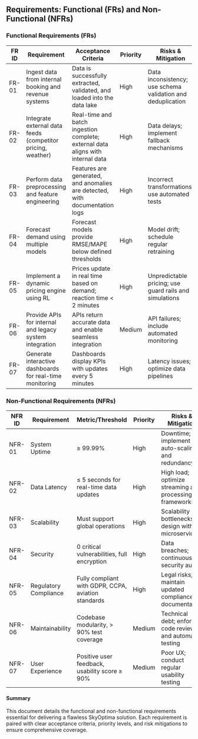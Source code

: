 ## Requirements: Functional (FRs) and Non-Functional (NFRs)

### Functional Requirements (FRs)
| FR ID | Requirement                                               | Acceptance Criteria                                                           | Priority | Risks & Mitigation                                        |
|-------|-----------------------------------------------------------|-------------------------------------------------------------------------------|----------|-----------------------------------------------------------|
| FR-01 | Ingest data from internal booking and revenue systems     | Data is successfully extracted, validated, and loaded into the data lake      | High     | Data inconsistency; use schema validation and deduplication |
| FR-02 | Integrate external data feeds (competitor pricing, weather) | Real-time and batch ingestion complete; external data aligns with internal data | High     | Data delays; implement fallback mechanisms                |
| FR-03 | Perform data preprocessing and feature engineering        | Features are generated, and anomalies are detected, with documentation logs   | High     | Incorrect transformations; use automated tests             |
| FR-04 | Forecast demand using multiple models                     | Forecast models provide RMSE/MAPE below defined thresholds                    | High     | Model drift; schedule regular retraining                   |
| FR-05 | Implement a dynamic pricing engine using RL               | Prices update in real time based on demand; reaction time < 2 minutes          | High     | Unpredictable pricing; use guard rails and simulations       |
| FR-06 | Provide APIs for internal and legacy system integration     | APIs return accurate data and enable seamless integration                     | Medium   | API failures; include automated monitoring                 |
| FR-07 | Generate interactive dashboards for real-time monitoring    | Dashboards display KPIs with updates every 5 minutes                          | High     | Latency issues; optimize data pipelines                    |

### Non-Functional Requirements (NFRs)
| NFR ID | Requirement                                               | Metric/Threshold                         | Priority | Risks & Mitigation                                      |
|--------|-----------------------------------------------------------|------------------------------------------|----------|---------------------------------------------------------|
| NFR-01 | System Uptime                                             | ≥ 99.99%                                 | High     | Downtime; implement auto-scaling and redundancy          |
| NFR-02 | Data Latency                                              | ≤ 5 seconds for real-time data updates   | High     | High load; optimize streaming and processing frameworks  |
| NFR-03 | Scalability                                               | Must support global operations           | High     | Scalability bottlenecks; design with microservices       |
| NFR-04 | Security                                                  | 0 critical vulnerabilities, full encryption | High  | Data breaches; continuous security audits              |
| NFR-05 | Regulatory Compliance                                     | Fully compliant with GDPR, CCPA, aviation standards | High | Legal risks; maintain updated compliance documentation  |
| NFR-06 | Maintainability                                           | Codebase modularity, > 90% test coverage   | Medium   | Technical debt; enforce code reviews and automated testing|
| NFR-07 | User Experience                                           | Positive user feedback, usability score ≥ 90% | Medium  | Poor UX; conduct regular usability testing               |

#### Summary
This document details the functional and non-functional requirements essential for delivering a flawless SkyOptima solution. Each requirement is paired with clear acceptance criteria, priority levels, and risk mitigations to ensure comprehensive coverage.
